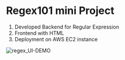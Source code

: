 Regex101 mini Project
=================================

1. Developed Backend for Regular Expression
2. Frontend with HTML
3. Deployment on AWS EC2 instance

![regex_UI-DEMO](https://github.com/rajathkannabiran/Innomatics_Research_Lab/assets/43930076/bb5ce234-e142-4b08-a513-ba762546228b)

